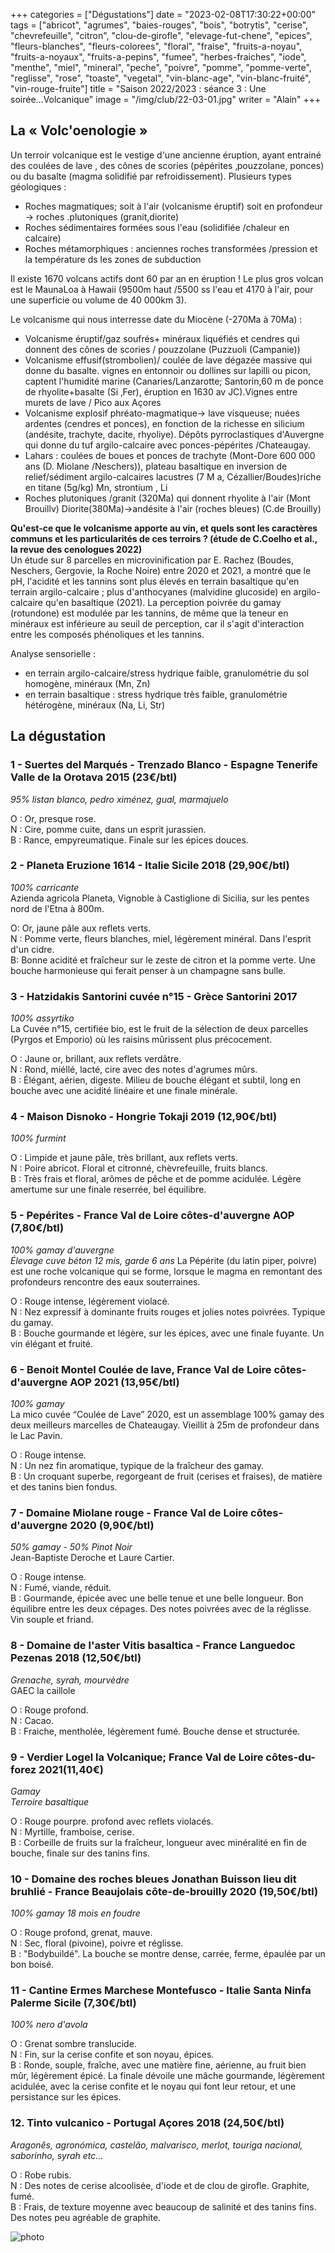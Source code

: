 +++
categories = ["Dégustations"]
date = "2023-02-08T17:30:22+00:00"
tags = ["abricot", "agrumes", "baies-rouges", "bois", "botrytis", "cerise", "chevrefeuille", "citron", "clou-de-girofle", "elevage-fut-chene", "epices", "fleurs-blanches", "fleurs-colorees", "floral", "fraise", "fruits-a-noyau", "fruits-a-noyaux", "fruits-a-pepins", "fumee", "herbes-fraiches", "iode", "menthe", "miel", "mineral", "peche", "poivre", "pomme", "pomme-verte", "reglisse", "rose", "toaste", "vegetal", "vin-blanc-age", "vin-blanc-fruité", "vin-rouge-fruite"]
title = "Saison 2022/2023 : séance 3 : Une soirée...Volcanique"
image = "/img/club/22-03-01.jpg"
writer = "Alain"
+++

## La « Volc'oenologie »

Un terroir volcanique est le vestige d'une ancienne éruption, ayant entrainé des coulées de lave , des cônes de scories (pépérites ‚pouzzolane, ponces) ou du basalte (magma solidifié par refroidissement). Plusieurs types géologiques :

* Roches magmatiques; soit à l'air (volcanisme éruptif) soit en profondeur -> roches .plutoniques (granit,diorite)
* Roches sédimentaires formées sous l'eau (solidifiée /chaleur en calcaire)
* Roches métamorphiques : anciennes roches transformées /pression et la température ds les zones de subduction

Il existe 1670 volcans actifs dont 60 par an en éruption ! Le plus gros volcan est le MaunaLoa à Hawaii (9500m haut /5500 ss l'eau et 4170 à l'air, pour une superficie ou volume de 40 000km 3).  

Le volcanisme qui nous interresse date du Miocène (-270Ma à 70Ma) :

* Volcanisme éruptif/gaz soufrés+ minéraux liquéfiés et cendres qui donnent des cônes de scories / pouzzolane (Puzzuoli (Campanie))
* Volcanisme effusif(strombolien)/ coulée de lave dégazée massive qui donne du  basalte. vignes en entonnoir ou dollines sur lapilli ou picon, captent l'humidité marine (Canaries/Lanzarotte; Santorin,60 m de ponce de rhyolite+basalte (Si ‚Fer), éruption en 1630 av JC).Vignes entre murets de lave / Pico aux Açores
* Volcanisme explosif phréato-magmatique-> lave visqueuse; nuées ardentes (cendres et ponces), en fonction de la richesse en silicium (andésite, trachyte, dacite, rhyoliye). Dépôts pyrroclastiques d'Auvergne qui donne du tuf argilo-calcaire avec ponces-pépérites /Chateaugay.
* Lahars : coulées de boues et ponces de trachyte (Mont-Dore 600 000 ans (D. Miolane /Neschers)), plateau basaltique en inversion de relief/sédiment argilo-calcaires lacustres (7 M a, Cézallier/Boudes)riche en titane (5g/kg) Mn, strontium , Li
* Roches plutoniques /granit (320Ma) qui donnent rhyolite à l'air (Mont Brouillv) Diorite(380Ma)->andésite à l'air (roches bleues) (C.de Brouilly)

**Qu'est-ce que le volcanisme apporte au vin‚ et quels sont les caractères communs et les particularités de ces terroirs ? (étude de C.Coelho et al., la revue des cenologues 2022)**  
Un étude sur 8 parcelles en microvinification par E. Rachez (Boudes, Neschers, Gergovie, la Roche Noire) entre 2020 et 2021, a montré que le pH, l'acidité et les tannins sont plus élevés en terrain basaltique qu'en terrain argilo-calcaire ; plus d'anthocyanes (malvidine glucoside) en argilo-calcaire qu'en basaltique (2021). La perception poivrée du gamay (rotundone) est modulée par les tannins, de même que la teneur en minéraux est inférieure au seuil de perception, car il s'agit d'interaction entre les composés phénoliques et les tannins.  

Analyse sensorielle :

* en terrain argilo-calcaire/stress hydrique faible, granulométrie du sol homogène, minéraux (Mn, Zn)
* en terrain basaltique : stress hydrique très faible, granulométrie hétérogène, minéraux (Na, Li, Str)

## La dégustation

### 1 - Suertes del Marqués - Trenzado Blanco - Espagne Tenerife Valle de la Orotava 2015 (23€/btl)

_95% listan blanco, pedro ximénez, gual, marmajuelo_  

O : Or, presque rose.  
N : Cire, pomme cuite, dans un esprit jurassien.  
B : Rance, empyreumatique. Finale sur les épices douces.

### 2 - Planeta Eruzione 1614 - Italie Sicile 2018 (29,90€/btl)

_100% carricante_  
Azienda agricola Planeta, Vignoble à Castiglione di Sicilia, sur les pentes nord de l'Etna à 800m.  

O: Or, jaune pâle aux reflets verts.  
N : Pomme verte, fleurs blanches, miel, légèrement minéral. Dans l'esprit d'un cidre.  
B: Bonne acidité et fraîcheur sur le zeste de citron et la pomme verte. Une bouche harmonieuse qui ferait penser à un champagne sans bulle.

### 3 - Hatzidakis Santorini cuvée n°15 - Grèce Santorini 2017

_100% assyrtiko_  
La Cuvée n°15, certifiée bio, est le fruit de la sélection de deux parcelles (Pyrgos et Emporio) où les raisins mûrissent plus précocement.

O : Jaune or, brillant, aux reflets verdâtre.  
N : Rond, miéllé, lacté, cire avec des notes d'agrumes mûrs.  
B : Élégant, aérien, digeste. Milieu de bouche élégant et subtil, long en bouche avec une acidité linéaire et une finale minérale.

### 4 - Maison Disnoko - Hongrie Tokaji 2019 (12,90€/btl)

_100% furmint_

O : Limpide et jaune pâle, très brillant, aux reflets verts.  
N : Poire abricot. Floral et citronné, chèvrefeuille, fruits blancs.  
B : Très frais et floral, arômes de pêche et de pomme acidulée. Légère amertume sur une finale reserrée, bel équilibre.

### 5 - Pepérites - France Val de Loire côtes-d'auvergne AOP (7,80€/btl)

_100% gamay d'auvergne_  
_Élevage cuve béton 12 mis, garde 6 ans_
La Pépérite (du latin piper, poivre) est une roche volcanique qui se forme, lorsque le magma en remontant des profondeurs rencontre des eaux souterraines.

O : Rouge intense, légèrement violacé.  
N : Nez expressif à dominante fruits rouges et jolies notes poivrées. Typique du gamay.  
B : Bouche gourmande et légère, sur les épices, avec une finale fuyante. Un vin élégant et fruité.

### 6 - Benoit Montel Coulée de lave, France Val de Loire côtes-d'auvergne AOP 2021 (13,95€/btl)

_100% gamay_  
La mico cuvée “Coulée de Lave” 2020, est un assemblage 100% gamay des deux meilleurs marcelles de Chateaugay. Vieillit à 25m de profondeur dans le Lac Pavin.

O : Rouge intense.  
N : Un nez fin aromatique, typique de la fraîcheur des gamay.  
B : Un croquant superbe, regorgeant de fruit (cerises et fraises), de matière et des tanins bien fondus.

### 7 - Domaine Miolane rouge - France Val de Loire côtes-d'auvergne 2020 (9,90€/btl)

_50% gamay - 50% Pinot Noir_  
Jean-Baptiste Deroche et Laure Cartier.

O : Rouge intense.  
N : Fumé, viande, réduit.  
B : Gourmande, épicée avec une belle tenue et une belle longueur. Bon équilibre entre les deux cépages. Des notes poivrées avec de la réglisse. Vin souple et friand.

### 8 - Domaine de l'aster Vitis basaltica - France Languedoc Pezenas 2018 (12,50€/btl)

_Grenache‚ syrah, mourvèdre_  
GAEC la caillole

O : Rouge profond.  
N : Cacao.  
B : Fraiche, mentholée, légèrement fumé. Bouche dense et structurée.

### 9 - Verdier Logel la Volcanique; France Val de Loire côtes-du-forez 2021(11,40€)

_Gamay_  
_Terroire basaltique_

O : Rouge pourpre. profond avec reflets violacés.  
N : Myrtille, framboise, cerise.  
B : Corbeille de fruits sur la fraîcheur, longueur avec minéralité en fin de bouche, finale sur des tanins fins.

### 10 - Domaine des roches bleues Jonathan Buisson lieu dit bruhlié - France Beaujolais côte-de-brouilly 2020 (19,50€/btl)

_100% gamay_
_18 mois en foudre_

O : Rouge profond, grenat, mauve.  
N : Sec, floral (pivoine), poivre et réglisse.  
B : "Bodybuildé". La bouche se montre dense, carrée, ferme, épaulée par un bon boisé.

### 11 - Cantine Ermes Marchese Montefusco - Italie Santa Ninfa Palerme Sicile (7,30€/btl)

_100% nero d'avola_  

O : Grenat sombre translucide.  
N : Fin, sur la cerise confite et son noyau, épices.  
B : Ronde, souple, fraîche, avec une matière fine, aérienne, au fruit bien mûr, légèrement épicé. La finale dévoile une mâche gourmande, légèrement acidulée, avec la cerise confite et le noyau qui font leur retour, et une persistance sur les épices.

### 12. Tinto vulcanico  - Portugal Açores 2018 (24,50€/btl) <i class="fa fa-minus-circle"></i>

_Aragonês, agronómica, castelão, malvarisco, merlot, touriga nacional, saborinho, syrah etc..._  

O : Robe rubis.  
N : Des notes de cerise alcoolisée, d'iode et de clou de girofle. Graphite, fumé.  
B : Frais, de texture moyenne avec beaucoup de salinité et des tanins fins. Des notes peu agréable de graphite.

![photo][1]

[1]: /img/club/22-03-01.jpg
